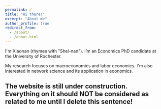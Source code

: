```yaml
---
permalink: /
title: "Hi there!"
excerpt: "About me"
author_profile: true
redirect_from: 
  - /about/
  - /about.html
---
```



I'm Xiaonan (rhymes with "Shel-nan"). I’m an Economics PhD candidate at the University of Rochester. 

My research focuses on macroeconomics and labor economics. I'm also interested in network science and its application in economics.

## The website is still under construction. Everything on it should NOT be considered as related to me until I delete this sentence!
